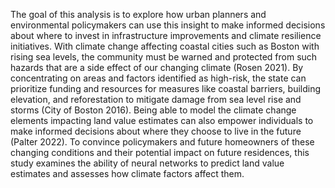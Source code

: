 The goal of this analysis is to explore how urban planners and environmental policymakers can
use this insight to make informed decisions about where to invest in infrastructure improvements and
climate resilience initiatives. With climate change affecting coastal cities such as Boston with rising sea
levels, the community must be warned and protected from such hazards that are a side effect of our
changing climate (Rosen 2021). By concentrating on areas and factors identified as high-risk, the state can
prioritize funding and resources for measures like coastal barriers, building elevation, and reforestation to
mitigate damage from sea level rise and storms (City of Boston 2016). Being able to model the climate
change elements impacting land value estimates can also empower individuals to make informed
decisions about where they choose to live in the future (Palter 2022). To convince policymakers and
future homeowners of these changing conditions and their potential impact on future residences, this
study examines the ability of neural networks to predict land value estimates and assesses how climate
factors affect them.

